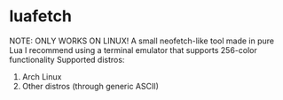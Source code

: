 # luafetch
 NOTE: ONLY WORKS ON LINUX!
 A small neofetch-like tool made in pure Lua
 I recommend using a terminal emulator that supports 256-color functionality
 Supported distros:
 1. Arch Linux
 1. Other distros (through generic ASCII)
